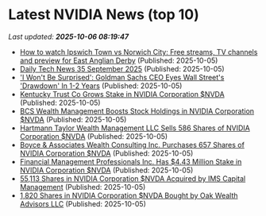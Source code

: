 # Latest NVIDIA News (top 10)
_Last updated: **2025-10-06 08:19:47**_

- [How to watch Ipswich Town vs Norwich City: Free streams, TV channels and preview for East Anglian Derby](https://www.techradar.com/how-to-watch/football/ipswich-town-vs-norwich-city-efl-championship-2025-26free) (Published: 2025-10-05)
- [Daily Tech News 35 September 2025](https://acecomments.mu.nu/?post=416755) (Published: 2025-10-05)
- ['I Won't Be Surprised': Goldman Sachs CEO Eyes Wall Street's 'Drawdown' In 1-2 Years](https://www.ndtvprofit.com/markets/i-wont-be-surprised-goldman-sachs-ceo-eyes-wall-streets-drawdown-in-1-2-years) (Published: 2025-10-05)
- [Kentucky Trust Co Grows Stake in NVIDIA Corporation $NVDA](https://www.etfdailynews.com/2025/10/05/kentucky-trust-co-grows-stake-in-nvidia-corporation-nvda/) (Published: 2025-10-05)
- [BCS Wealth Management Boosts Stock Holdings in NVIDIA Corporation $NVDA](https://www.etfdailynews.com/2025/10/05/bcs-wealth-management-boosts-stock-holdings-in-nvidia-corporation-nvda/) (Published: 2025-10-05)
- [Hartmann Taylor Wealth Management LLC Sells 586 Shares of NVIDIA Corporation $NVDA](https://www.etfdailynews.com/2025/10/05/hartmann-taylor-wealth-management-llc-sells-586-shares-of-nvidia-corporation-nvda/) (Published: 2025-10-05)
- [Boyce & Associates Wealth Consulting Inc. Purchases 657 Shares of NVIDIA Corporation $NVDA](https://www.etfdailynews.com/2025/10/05/boyce-associates-wealth-consulting-inc-purchases-657-shares-of-nvidia-corporation-nvda/) (Published: 2025-10-05)
- [Financial Management Professionals Inc. Has $4.43 Million Stake in NVIDIA Corporation $NVDA](https://www.etfdailynews.com/2025/10/05/financial-management-professionals-inc-has-4-43-million-stake-in-nvidia-corporation-nvda/) (Published: 2025-10-05)
- [55,113 Shares in NVIDIA Corporation $NVDA Acquired by IMS Capital Management](https://www.etfdailynews.com/2025/10/05/55113-shares-in-nvidia-corporation-nvda-acquired-by-ims-capital-management/) (Published: 2025-10-05)
- [1,820 Shares in NVIDIA Corporation $NVDA Bought by Oak Wealth Advisors LLC](https://www.etfdailynews.com/2025/10/05/1820-shares-in-nvidia-corporation-nvda-bought-by-oak-wealth-advisors-llc/) (Published: 2025-10-05)
